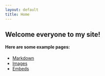 ```yaml
---
layout: default
title: Home
---
```


## Welcome everyone to my site!


#### Here are some example pages:

- [Markdown](02-markdown-examples)
- [Images](03-images-examples)
- [Embeds](04-embeds-examples)
